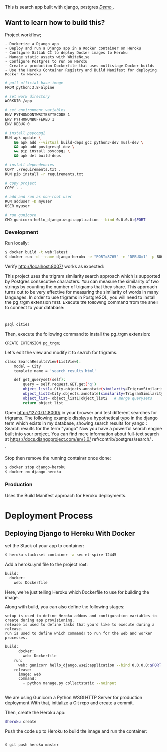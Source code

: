 
This is search app built with django, postgres
  *[Demo ](https://secret-spire-12445.herokuapp.com/)*.

## Want to learn how to build this?

   Project workflow;
   
    - Dockerize a Django app
    - Deploy and run a Django app in a Docker container on Heroku
    - Configure GitLab CI to deploy Docker images to Heroku
    - Manage static assets with WhiteNoise
    - Configure Postgres to run on Heroku
    - Create a production Dockerfile that uses multistage Docker builds
    - Use the Heroku Container Registry and Build Manifest for deploying Docker to Heroku
    
    
```sh
# pull official base image
FROM python:3.8-alpine

# set work directory
WORKDIR /app

# set environment variables
ENV PYTHONDONTWRITEBYTECODE 1
ENV PYTHONUNBUFFERED 1
ENV DEBUG 0

# install psycopg2
RUN apk update \
    && apk add --virtual build-deps gcc python3-dev musl-dev \
    && apk add postgresql-dev \
    && pip install psycopg2 \
    && apk del build-deps

# install dependencies
COPY ./requirements.txt .
RUN pip install -r requirements.txt

# copy project
COPY . .

# add and run as non-root user
RUN adduser -D myuser
USER myuser

# run gunicorn
CMD gunicorn hello_django.wsgi:application --bind 0.0.0.0:$PORT
```


### Development

Run locally:

```sh
$ docker build -t web:latest .
$ docker run -d --name django-heroku -e "PORT=8765" -e "DEBUG=1" -p 8007:8765 web:latest
```

Verify [http://localhost:8007/](http://localhost:8007/) works as expected:

This project uses the trigram similarity search approach which is supported by Postgres
consecutive characters. You can measure the similarity of two strings by counting
the number of trigrams that they share. This approach turns out to be very effective
for measuring the similarity of words in many languages.
In order to use trigrams in PostgreSQL, you will need to install the pg_trgm
extension first. Execute the following command from the shell to connect to your
database:
# 


```sh
psql cities
```
Then, execute the following command to install the pg_trgm extension:
```
CREATE EXTENSION pg_trgm;
```

Let's edit the view and modify it to search for trigrams. 

```sh
class SearchResultsView(ListView):
    model = City
    template_name = 'search_results.html'
    
    def get_queryset(self): 
        query = self.request.GET.get('q')
        object_list1= City.objects.annotate(similarity=TrigramSimilarity('name', query),).filter(similarity__gt=0.1).order_by('-similarity')
        object_list2=City.objects.annotate(similarity=TrigramSimilarity('state', query),).filter(similarity__gt=0.1).order_by('-similarity')
        object_list= object_list1|object_list2   # merge querysets
        return object_list
```
        
Open http://127.0.0.1:8000/ in your browser and test different
searches for trigrams. The following example displays a hypothetical typo in the
django term which exists in my database, showing search results for yango :
 Search results for the term "yango"
Now you have a powerful search engine built into your project. You can find more
information about full-text search at https://docs.djangoproject.com/en/3.0/
ref/contrib/postgres/search/ .



`

Stop then remove the running container once done:

```sh
$ docker stop django-heroku
$ docker rm django-heroku
```

### Production
Uses the Build Manifest approach for Heroku deployments.




# Deployment  Process
## Deploying Django to Heroku With Docker

set the Stack of your app to container:

```sh
$ heroku stack:set container -a secret-spire-12445
```

Add a heroku.yml file to the project root:

```sh
build:
  docker:
    web: Dockerfile
```

Here, we're just telling Heroku which Dockerfile to use for building the image.

Along with build, you can also define the following stages:

    setup is used to define Heroku addons and configuration variables to create during app provisioning.
    release is used to define tasks that you'd like to execute during a release.
    run is used to define which commands to run for the web and worker processes.


```sh
build:
      docker:
        web: Dockerfile
    run:
      web: gunicorn hello_django.wsgi:application --bind 0.0.0.0:$PORT
    release:
      image: web
      command:
        - python manage.py collectstatic --noinput
         
```
We are using Gunicorn a Python WSGI HTTP Server for production deployment
With that, initialize a Git repo and create a commit.

Then, create the Heroku app:

```sh
$heroku create
```

Push the code up to Heroku to build the image and run the container:
```sh

$ git push heroku master


